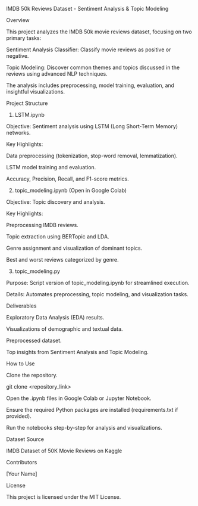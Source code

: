 IMDB 50k Reviews Dataset - Sentiment Analysis & Topic Modeling

Overview

This project analyzes the IMDB 50k movie reviews dataset, focusing on two primary tasks:

Sentiment Analysis Classifier: Classify movie reviews as positive or negative.

Topic Modeling: Discover common themes and topics discussed in the reviews using advanced NLP techniques.

The analysis includes preprocessing, model training, evaluation, and insightful visualizations.

Project Structure

1. LSTM.ipynb

Objective: Sentiment analysis using LSTM (Long Short-Term Memory) networks.

Key Highlights:

Data preprocessing (tokenization, stop-word removal, lemmatization).

LSTM model training and evaluation.

Accuracy, Precision, Recall, and F1-score metrics.

2. topic_modeling.ipynb (Open in Google Colab)

Objective: Topic discovery and analysis.

Key Highlights:

Preprocessing IMDB reviews.

Topic extraction using BERTopic and LDA.

Genre assignment and visualization of dominant topics.

Best and worst reviews categorized by genre.

3. topic_modeling.py

Purpose: Script version of topic_modeling.ipynb for streamlined execution.

Details: Automates preprocessing, topic modeling, and visualization tasks.

Deliverables

Exploratory Data Analysis (EDA) results.

Visualizations of demographic and textual data.

Preprocessed dataset.

Top insights from Sentiment Analysis and Topic Modeling.

How to Use

Clone the repository.

git clone <repository_link>

Open the .ipynb files in Google Colab or Jupyter Notebook.

Ensure the required Python packages are installed (requirements.txt if provided).

Run the notebooks step-by-step for analysis and visualizations.

Dataset Source

IMDB Dataset of 50K Movie Reviews on Kaggle

Contributors

[Your Name]

License

This project is licensed under the MIT License.

